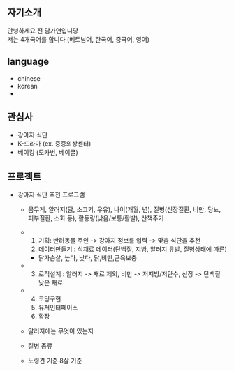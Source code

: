 ## 자기소개

안녕하세요 전 담가연입니당  
저는 4개국어를 합니다 (베트남어, 한국어, 중국어, 영어)

## language 
- chinese
- korean
- 
  
## 관심사 
- 강아지 식단
- K-드라마 (ex. 중증외상센터)
- 베이킹 (모카번, 베이글)

## 프로젝트 
- 강아지 식단 추천 프로그램
  - 몸무게, 알러지(닭, 소고기, 우유), 나이(개월, 년), 질병(신장질환, 비만, 당뇨, 피부질환, 소화 등), 활동량(낮음/보통/활발), 산책주기
  - 1) 기획: 반려동물 주인 -> 강아지 정보를 입력 -> 맞춤 식단을 추천
    2) 데이터만들기 : 식재료 데이터(단백질, 지방, 알러지 유발, 질병상태에 따른)
    - 닭가슴살, 높다, 낮다, 닭,비만,근육보충
  - 3) 로직설계 : 알러지 -> 재료 제외, 비만 -> 저지방/저탄수, 신장 -> 단백질 낮은 재료
  - 4) 코딩구현
    5) 유저인터페이스
    6) 확장

  - 알러지에는 무엇이 있는지
  - 질병 종류
  - 노령견 기준 8살 기준 
